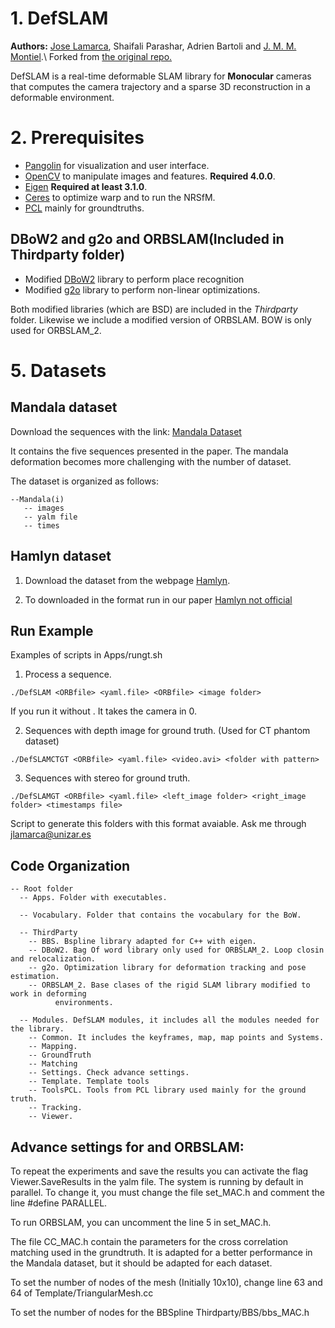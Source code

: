 # 1. DefSLAM
**Authors:** [Jose Lamarca](http://webdiis.unizar.es/~jlamarca/), Shaifali Parashar, Adrien Bartoli and [J. M. M. Montiel](http://webdiis.unizar.es/~josemari/).\\
Forked from [the original repo.](https://github.com/UZ-SLAMLab/DefSLAM)

DefSLAM is a real-time deformable SLAM library for **Monocular** cameras that computes the camera trajectory and a sparse 3D reconstruction in a deformable environment.

# 2. Prerequisites

* [Pangolin](https://github.com/stevenlovegrove/Pangolin) for visualization and user interface.
* [OpenCV](http://opencv.org) to manipulate images and features. **Required 4.0.0**.
* [Eigen](http://eigen.tuxfamily.org) **Required at least 3.1.0**.
* [Ceres](http://ceres-solver.org) to optimize warp and to run the NRSfM.
* [PCL](https://pointclouds.org/downloads/) mainly for groundtruths.

## DBoW2 and g2o and ORBSLAM(Included in Thirdparty folder)
* Modified [DBoW2](https://github.com/dorian3d/DBoW2) library to perform place recognition
* Modified [g2o](https://github.com/RainerKuemmerle/g2o) library to perform non-linear optimizations.

Both modified libraries (which are BSD) are included in the *Thirdparty* folder. Likewise we include a modified version of ORBSLAM. BOW is only used for ORBSLAM_2.

# 5. Datasets
## Mandala dataset
Download the sequences with the link: 
[Mandala Dataset](https://drive.google.com/file/d/1i3i2f3Ph22DfZ6AfXKjPRb8WrGNw_41C/view?usp=sharing)

It contains the five sequences presented in the paper. The mandala deformation becomes more challenging with the number of dataset.

The dataset is organized as follows:
```
--Mandala(i)
   -- images
   -- yalm file
   -- times
```
## Hamlyn dataset  
1. Download the dataset from the webpage [Hamlyn](http://hamlyn.doc.ic.ac.uk/vision/). 

2. To downloaded in the format run in our paper [Hamlyn not official](https://drive.google.com/file/d/1fG6RNQlBqwDKZSRUuiEuoMbVosMo5u8J/view?usp=sharing)


## Run Example
Examples of scripts in Apps/rungt.sh

1. Process a sequence. 
```
./DefSLAM <ORBfile> <yaml.file> <ORBfile> <image folder>
```
If you run it without <image folder>. It takes the camera in 0. 

2. Sequences with depth image for ground truth. (Used for CT phantom dataset)
```
./DefSLAMCTGT <ORBfile> <yaml.file> <video.avi> <folder with pattern>
```

3. Sequences with stereo for ground truth.
```
./DefSLAMGT <ORBfile> <yaml.file> <left_image folder> <right_image folder> <timestamps file>
```

Script to generate this folders with this format avaiable. Ask me through <jlamarca@unizar.es>

## Code Organization
```
-- Root folder
  -- Apps. Folder with executables.

  -- Vocabulary. Folder that contains the vocabulary for the BoW.

  -- ThirdParty
    -- BBS. Bspline library adapted for C++ with eigen.
    -- DBoW2. Bag Of word library only used for ORBSLAM_2. Loop closin and relocalization.
    -- g2o. Optimization library for deformation tracking and pose estimation.
    -- ORBSLAM_2. Base clases of the rigid SLAM library modified to work in deforming 
		  environments.

  -- Modules. DefSLAM modules, it includes all the modules needed for the library.
    -- Common. It includes the keyframes, map, map points and Systems.
    -- Mapping.
    -- GroundTruth
    -- Matching
    -- Settings. Check advance settings.
    -- Template. Template tools
    -- ToolsPCL. Tools from PCL library used mainly for the ground truth.
    -- Tracking. 
    -- Viewer.
```
## Advance settings for and ORBSLAM:
To repeat the experiments and save the results you can activate the flag Viewer.SaveResults in the yalm file. The system is running by default in parallel. To change it, you must change the file set_MAC.h and comment the line #define PARALLEL.

To run ORBSLAM, you can uncomment the line 5 in set_MAC.h.

The file CC_MAC.h contain the parameters for the cross correlation matching used in the grundtruth. It is adapted for a better performance in the Mandala dataset, but it should be adapted for each dataset.

To set the number of nodes of the mesh (Initially 10x10), change line 63 and 64 of Template/TriangularMesh.cc

To set the number of nodes for the BBSpline Thirdparty/BBS/bbs_MAC.h
